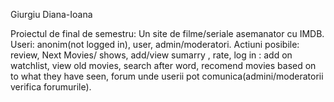 Giurgiu Diana-Ioana

Proiectul de final de semestru:
Un site de filme/seriale asemanator cu IMDB.
Useri: anonim(not logged in), user, admin/moderatori.
Actiuni posibile: review,
					Next Movies/ shows,
					add/view sumarry ,
					rate,
					log in : add on watchlist,
					view old movies,
					search after word,
					recomend movies based on to what they have seen,
          forum unde userii pot comunica(admini/moderatorii verifica forumurile).
          
					
